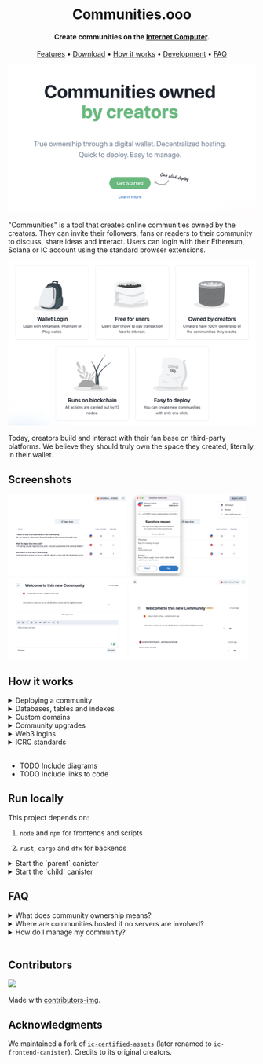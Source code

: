 <h1 align="center">Communities.ooo</h1>

<h4 align="center">Create communities on the <a href="https://internetcomputer.org/" target="_blank">Internet Computer</a>.</h4>

<p align="center">
  <a href="#features">Features</a> •
  <a href="#screenshots">Download</a> •
  <a href="#how-it-works">How it works</a> •
  <a href="#development">Development</a> •
  <a href="#faq">FAQ</a>
</p>

![image](./.notes/assets/landing/hero.png)

"Communities" is a tool that creates online communities owned by the creators. They can invite their followers, fans or readers to their community to discuss, share ideas and interact. Users can login with their Ethereum, Solana or IC account using the standard browser extensions.

[![Get Started](./.notes/assets/landing/features.png)](https://www.communities.ooo/)

Today, creators build and interact with their fan base on third-party platforms. We believe they should truly own the space they created, literally, in their wallet.

## Screenshots

<p>
  <img src="./.notes/assets/screenshots/community.png" width="48%" />
  <img src="./.notes/assets/screenshots/sign-in.png" width="48%" />
  <br/>
  <img src="./.notes/assets/screenshots/reply-editor.png" width="48%" />
  <img src="./.notes/assets/screenshots/moderation-page.png" width="48%" /> 
</p>

## How it works

<details>
<summary>Deploying a community</summary>

<br/>

To achieve complete ownership of a community we require that there's a special canister (the parent) that deploys the community canisters (the children). The parent right now is controlled by us and could be autonomous in the future. When a creator creates a new community a couple things happen in the background. First the creator transfers ~0.10$ in ICP + 10% to account for the operation. When the transfer is done, a new canister is created and then the frontend assets are uploaded to the canisters. After the upload the child canister is ready and ownership of that newly created canister is transferred from the parent canister to the creator. At that point the creator has complete ownership of the community as a canister controller.

</details>


<details>
<summary>Databases, tables and indexes</summary>

<br/>

As this project is relational by nature, simple key-store data structures wouldn't cut it. Instead we needed data structures that are very similar to conventional SQL databases. For that reason we implemented a relational-style databases using tables, relations and indexes in the Internet Computer. More specifically, tables a maps from record id to record data, relations are two-way ordered maps from a record id of one table to a record id of another table and indexes are either maps or ordered maps for ordered data. Note that when we first design our database, stable memory was not mature enough so we are using heap memory at the moment but the same design applies to stable memory as well.

</details>


<details>
<summary>Custom domains</summary>

<br/>

To assign a custom domain a creator has to enter that domain from "Custom domain" modal and then added the displayed DNS records to their DNS registrar. Behind the since a request is made to the backend that starts the domain registration process. First the domain is stored in the database and a TXT file is the hosted in the canister for  the Internet computer to verify. Every 6 hours, a timer is trigger in the canister that notifies the Internet computer about the newly registered domain, then if the DNS records are set correctly the Internet computer allows that domain to be used for that canister. If that request succeeds the domain is marked as "done" in the database otherwise the error is stored and is shown to the creator once they open the "Custom domain" modal again.

</details>


<details>
<summary>Community upgrades</summary>

<br/>

As every creator deploys their own canister we built a system to coordinate opt-in upgrades through the parent canister which works as follows. Upgrades are uploaded to the parent canister and creators can see new upgrades in the "Upgrade Modal" and decide if they want to upgrade their communities. If they do, the community canister requests from parent canister and stores the upgrade files including the new frontend assets and the new canister wasm file. Then the upgrade starts in the background which calls the management canister to perform the upgrade with the new wasm file. Lastly, After the upgrade is done the frontend assets are replaced with the new frontend assets. Note that one version can have multiple upgrade paths that we call tracks.

</details>


<details>
<summary>Web3 logins</summary>

<br/>

To make communities accessible from end users this project supports authentication with Ethereum and Solana browser extensions. When a user clicks the login button a new principal is created for them in the background and the credentials of this principal are stored in their browser. Then their wallet extension pops up requiring them to sign a specific message with their wallet. When they do, that message is send to the backend where both the content of the message is checked and the address that signed it. If a user clear their cookies or want to sign in from another divide they just have to start this process again and a new principal is created for them but is linked to the same profile.

</details>


<details>
<summary>ICRC standards</summary>

<br/>

Since one of that major goals of the project was to own communities as NFTs, we had to made the project compliant with either DIP721 or ICRC7 standards and from various discussions with community members we decided on the latter. Since the ICRC7 standard is not fully adopted yet by wallets and marketplaces this feature is not tested in real conditions yet. This feature will be revised once these parties adopt the standard further.

</details>


<br/>

- TODO Include diagrams
- TODO Include links to code



## Run locally

This project depends on:

1. `node` and `npm` for frontends and scripts

2. `rust`, `cargo` and `dfx` for backends


<details>
<summary>Start the `parent` canister</summary>

<br/>

```sh
npm i # install deps

dfx start --clean # separate terminal
dfx deploy parent

npm run upload:parent
npm run dev:parent
```

</details>


<details>
<summary>Start the `child` canister</summary>

<br/>

```sh
npm i # install deps

dfx start --clean # separate terminal
dfx deploy child

npm run dev:child
```

</details>

## FAQ

<details>
<summary>What does community ownership means?</summary>

<br/>

New communities are owned and controlled from your Internet Computer wallet.

If you owned a community you have special privilege to assign moderators, take the community offline or transfer the ownership to another person if you wish to.

</details>

<details>
<summary>Where are communities hosted if no servers are involved?</summary>

<br/>

All communities run on the Internet Computer. They are assigned a subnet of 13 nodes that takes care of hosting the service. When user create a post, sends a reply or uploads a picture all nodes should come in consensus over the result of that operation.

Since there isn't anyone in the middle, server costs can only be increased by Internet Computer onchain governance.

</details>

<details>
<summary> How do I manage my community?</summary>

<br/>

The wallet that created a community is assigned the "Admin".

They will be able to hide replies they deemed inappropriate, lock posts and assign other moderators to have these special privileges too.

</details>
<br/>

## Contributors

<a href="https://github.com/liveduo/communities/graphs/contributors">
  <img src="https://contrib.rocks/image?repo=LiveDuo/communities" />
</a>

Made with [contributors-img](https://contrib.rocks).  

## Acknowledgments

We maintained a fork of [`ic-certified-assets`](https://github.com/dfinity/sdk/tree/master/src/canisters/frontend/ic-frontend-canister) (later renamed to `ic-frontend-canister`). Credits to its original creators.
